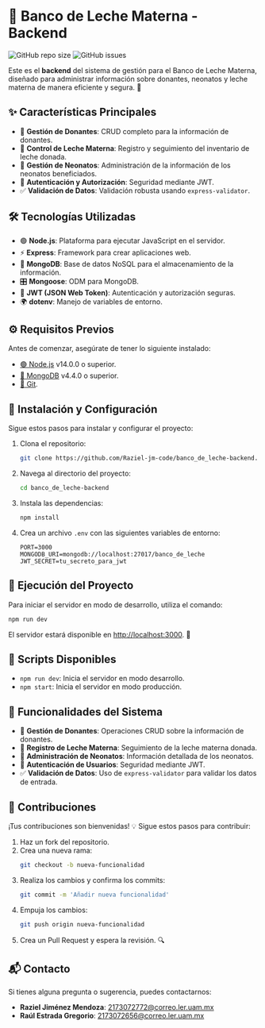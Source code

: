 # 🍼 Banco de Leche Materna - Backend

![GitHub repo size](https://img.shields.io/github/repo-size/resgem585/banco_de_leche-back?color=green)
![GitHub issues](https://img.shields.io/github/issues/resgem585/banco_de_leche-back?color=green)


Este es el **backend** del sistema de gestión para el Banco de Leche Materna, diseñado para administrar información sobre donantes, neonatos y leche materna de manera eficiente y segura. 🚀

## ✨ Características Principales

- 👥 **Gestión de Donantes**: CRUD completo para la información de donantes.
- 🍼 **Control de Leche Materna**: Registro y seguimiento del inventario de leche donada.
- 👶 **Gestión de Neonatos**: Administración de la información de los neonatos beneficiados.
- 🔐 **Autenticación y Autorización**: Seguridad mediante JWT.
- ✅ **Validación de Datos**: Validación robusta usando `express-validator`.

## 🛠️ Tecnologías Utilizadas

- 🟢 **Node.js**: Plataforma para ejecutar JavaScript en el servidor.
- ⚡ **Express**: Framework para crear aplicaciones web.
- 🍃 **MongoDB**: Base de datos NoSQL para el almacenamiento de la información.
- 🎛️ **Mongoose**: ODM para MongoDB.
- 🔑 **JWT (JSON Web Token)**: Autenticación y autorización seguras.
- 🌍 **dotenv**: Manejo de variables de entorno.

## ⚙️ Requisitos Previos

Antes de comenzar, asegúrate de tener lo siguiente instalado:

- [🟢 Node.js](https://nodejs.org/) v14.0.0 o superior.
- [🍃 MongoDB](https://www.mongodb.com/) v4.4.0 o superior.
- [🐙 Git](https://git-scm.com/).

## 🚀 Instalación y Configuración

Sigue estos pasos para instalar y configurar el proyecto:

1. Clona el repositorio: 
    ```bash
    git clone https://github.com/Raziel-jm-code/banco_de_leche-backend.git
    ```

2. Navega al directorio del proyecto:
    ```bash
    cd banco_de_leche-backend
    ```

3. Instala las dependencias:
    ```bash
    npm install
    ```

4. Crea un archivo `.env` con las siguientes variables de entorno:
    ```env
    PORT=3000
    MONGODB_URI=mongodb://localhost:27017/banco_de_leche
    JWT_SECRET=tu_secreto_para_jwt
    ```

## 🏃 Ejecución del Proyecto

Para iniciar el servidor en modo de desarrollo, utiliza el comando:

```bash
npm run dev
```
El servidor estará disponible en [http://localhost:3000](http://localhost:3000). 🎉

## 📜 Scripts Disponibles
- `npm run dev`: Inicia el servidor en modo desarrollo.
- `npm start`: Inicia el servidor en modo producción.

## 📝 Funcionalidades del Sistema
- 👥 **Gestión de Donantes**: Operaciones CRUD sobre la información de donantes.
- 🍼 **Registro de Leche Materna**: Seguimiento de la leche materna donada.
- 👶 **Administración de Neonatos**: Información detallada de los neonatos.
- 🔐 **Autenticación de Usuarios**: Seguridad mediante JWT.
- ✅ **Validación de Datos**: Uso de `express-validator` para validar los datos de entrada.

## 🤝 Contribuciones
¡Tus contribuciones son bienvenidas! 💡 Sigue estos pasos para contribuir:

1. Haz un fork del repositorio.
2. Crea una nueva rama:
    ```bash
    git checkout -b nueva-funcionalidad
    ```
3. Realiza los cambios y confirma los commits:
    ```bash
    git commit -m 'Añadir nueva funcionalidad'
    ```
4. Empuja los cambios:
    ```bash
    git push origin nueva-funcionalidad
    ```
5. Crea un Pull Request y espera la revisión. 🔍

## 📬 Contacto
Si tienes alguna pregunta o sugerencia, puedes contactarnos:

- **Raziel Jiménez Mendoza**: [2173072772@correo.ler.uam.mx](mailto:2173072772@correo.ler.uam.mx)
- **Raúl Estrada Gregorio**: [2173072656@correo.ler.uam.mx](mailto:2173072656@correo.ler.uam.mx)


